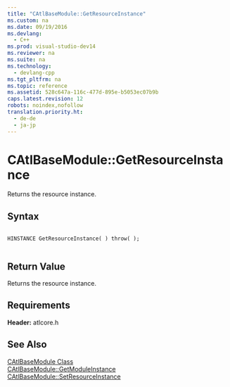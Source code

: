 ```yaml
---
title: "CAtlBaseModule::GetResourceInstance"
ms.custom: na
ms.date: 09/19/2016
ms.devlang: 
  - C++
ms.prod: visual-studio-dev14
ms.reviewer: na
ms.suite: na
ms.technology: 
  - devlang-cpp
ms.tgt_pltfrm: na
ms.topic: reference
ms.assetid: 528c647a-116c-477d-895e-b5053ec07b9b
caps.latest.revision: 12
robots: noindex,nofollow
translation.priority.ht: 
  - de-de
  - ja-jp
---
```

# CAtlBaseModule::GetResourceInstance
Returns the resource instance.  
  
## Syntax  
  
```  
  
HINSTANCE GetResourceInstance( ) throw( );  
  
```  
  
## Return Value  
 Returns the resource instance.  
  
## Requirements  
 **Header:** atlcore.h  
  
## See Also  
 [CAtlBaseModule Class](../vs140/CAtlBaseModule-Class.md)   
 [CAtlBaseModule::GetModuleInstance](../vs140/CAtlBaseModule--GetModuleInstance.md)   
 [CAtlBaseModule::SetResourceInstance](../vs140/CAtlBaseModule--SetResourceInstance.md)